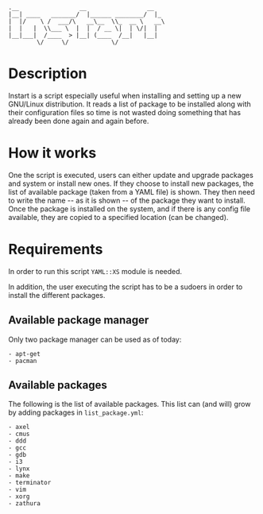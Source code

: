    .__                 __                 __   
    |__| ____   _______/  |______ ________/  |_ 
    |  |/    \ /  ___/\   __\__  \\_  __ \   __\
    |  |   |  \\___ \  |  |  / __ \|  | \/|  |  
    |__|___|  /____  > |__| (____  /__|   |__|  
            \/     \/            \/             

# Description
Instart is a script especially useful when installing and setting up a new
GNU/Linux distribution. It reads a list of package to be installed along
with their configuration files so time is not wasted doing something that
has already been done again and again before.

# How it works
One the script is executed, users can either update and upgrade packages 
and system or install new ones. If they choose to install new packages,
the list of available package (taken from a YAML file) is shown. They then
need to write the name -- as it is shown -- of the package they want to
install.
Once the package is installed on the system, and if there is any config
file available, they are copied to a specified location (can be changed).

# Requirements
In order to run this script `YAML::XS` module is needed.

In addition, the user executing the script has to be a sudoers in order
to install the different packages.

## Available package manager
Only two package manager can be used as of today:

    - apt-get
    - pacman
    
## Available packages
The following is the list of available packages. This list can (and will) 
grow by adding packages in `list_package.yml`:

    - axel
    - cmus
    - ddd
    - gcc
    - gdb
    - i3
    - lynx
    - make
    - terminator
    - vim
    - xorg
    - zathura
